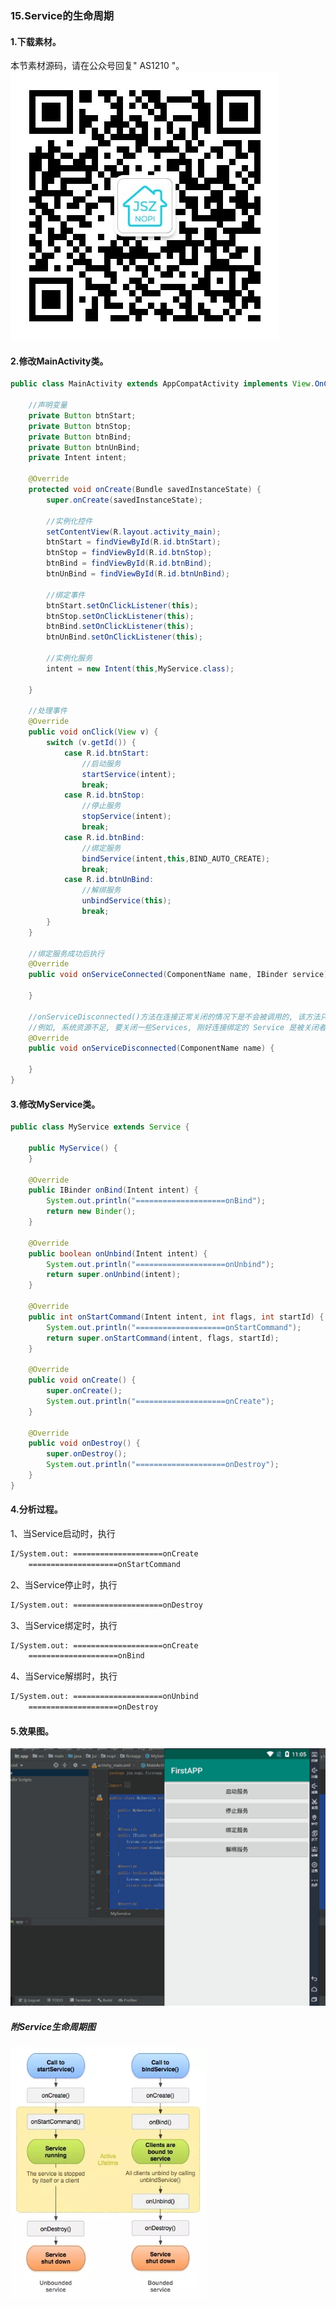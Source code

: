 ### 15.Service的生命周期
#### 1.下载素材。
本节素材源码，请在公众号回复" AS1210 "。
![title](https://raw.githubusercontent.com/JSZNopi/JSZImage/master/gitnote/2019/10/30/WXCODE-1572446034519.jpeg)

#### 2.修改MainActivity类。
```java
public class MainActivity extends AppCompatActivity implements View.OnClickListener, ServiceConnection {

    //声明变量
    private Button btnStart;
    private Button btnStop;
    private Button btnBind;
    private Button btnUnBind;
    private Intent intent;

    @Override
    protected void onCreate(Bundle savedInstanceState) {
        super.onCreate(savedInstanceState);

        //实例化控件
        setContentView(R.layout.activity_main);
        btnStart = findViewById(R.id.btnStart);
        btnStop = findViewById(R.id.btnStop);
        btnBind = findViewById(R.id.btnBind);
        btnUnBind = findViewById(R.id.btnUnBind);

        //绑定事件
        btnStart.setOnClickListener(this);
        btnStop.setOnClickListener(this);
        btnBind.setOnClickListener(this);
        btnUnBind.setOnClickListener(this);

        //实例化服务
        intent = new Intent(this,MyService.class);

    }

    //处理事件
    @Override
    public void onClick(View v) {
        switch (v.getId()) {
            case R.id.btnStart:
                //启动服务
                startService(intent);
                break;
            case R.id.btnStop:
                //停止服务
                stopService(intent);
                break;
            case R.id.btnBind:
                //绑定服务
                bindService(intent,this,BIND_AUTO_CREATE);
                break;
            case R.id.btnUnBind:
                //解绑服务
                unbindService(this);
                break;
        }
    }

    //绑定服务成功后执行
    @Override
    public void onServiceConnected(ComponentName name, IBinder service) {

    }

    //onServiceDisconnected()方法在连接正常关闭的情况下是不会被调用的, 该方法只在Service 被破坏了或者被杀死的时候调用.
    //例如, 系统资源不足, 要关闭一些Services, 刚好连接绑定的 Service 是被关闭者之一, 这个时候onServiceDisconnected() 就会被调用。
    @Override
    public void onServiceDisconnected(ComponentName name) {

    }
}
```

#### 3.修改MyService类。
```java
public class MyService extends Service {

    public MyService() {
    }

    @Override
    public IBinder onBind(Intent intent) {
        System.out.println("====================onBind");
        return new Binder();
    }

    @Override
    public boolean onUnbind(Intent intent) {
        System.out.println("====================onUnbind");
        return super.onUnbind(intent);
    }

    @Override
    public int onStartCommand(Intent intent, int flags, int startId) {
        System.out.println("====================onStartCommand");
        return super.onStartCommand(intent, flags, startId);
    }

    @Override
    public void onCreate() {
        super.onCreate();
        System.out.println("====================onCreate");
    }

    @Override
    public void onDestroy() {
        super.onDestroy();
        System.out.println("====================onDestroy");
    }
}
```

#### 4.分析过程。
1、当Service启动时，执行
```xml
I/System.out: ====================onCreate
    ====================onStartCommand
```

2、当Service停止时，执行
```xml
I/System.out: ====================onDestroy
```

3、当Service绑定时，执行
```xml
I/System.out: ====================onCreate
    ====================onBind
```

4、当Service解绑时，执行
```xml
I/System.out: ====================onUnbind
    ====================onDestroy
```

#### 5.效果图。
![title](https://raw.githubusercontent.com/JSZNopi/JSZImage/master/gitnote/2019/12/10/1-1575990376001.gif)
##### 附Service生命周期图
![title](https://raw.githubusercontent.com/JSZNopi/JSZImage/master/gitnote/2019/12/10/2-1575990512767.jpg)
